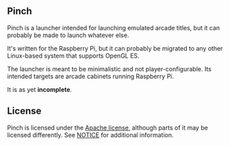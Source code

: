 Pinch
-----

Pinch is a launcher intended for launching emulated arcade titles,
but it can probably be made to launch whatever else.

It's written for the Raspberry Pi, but it can probably
be migrated to any other Linux-based system that supports OpenGL ES.

The launcher is meant to be minimalistic and not player-configurable.
Its intended targets are arcade cabinets running Raspberry Pi.

It is as yet **incomplete**.

License
-------

Pinch is licensed under the [Apache
license](http://www.apache.org/licenses/LICENSE-2.0), although parts
of it may be licensed differently. See [NOTICE](NOTICE) for
additional information.
